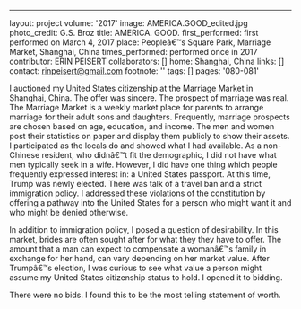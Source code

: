 ---
layout: project
volume: '2017'
image: AMERICA.GOOD_edited.jpg
photo_credit: G.S. Broz
title: AMERICA. GOOD.
first_performed: first performed on March 4, 2017
place: Peopleâ€™s Square Park, Marriage Market, Shanghai, China
times_performed: performed once in 2017
contributor: ERIN PEISERT
collaborators: []
home: Shanghai, China
links: []
contact: rinpeisert@gmail.com
footnote: ''
tags: []
pages: '080-081'



I auctioned my United States citizenship at the Marriage Market in Shanghai, China. The offer was sincere. The prospect of marriage was real. The Marriage Market is a weekly market place for parents to arrange marriage for their adult sons and daughters. Frequently, marriage prospects are chosen based on age, education, and income. The men and women post their statistics on paper and display them publicly to show their assets. I participated as the locals do and showed what I had available. As a non-Chinese resident, who didnâ€™t fit the demographic, I did not have what men typically seek in a wife. However, I did have one thing which people frequently expressed interest in: a United States passport. At this time, Trump was newly elected. There was talk of a travel ban and a strict immigration policy. I addressed these violations of the constitution by offering a pathway into the United States for a person who might want it and who might be denied otherwise.

In addition to immigration policy, I posed a question of desirability. In this market, brides are often sought after for what they they have to offer. The amount that a man can expect to compensate a womanâ€™s family in exchange for her hand, can vary depending on her market value. After Trumpâ€™s election, I was curious to see what value a person might assume my United States citizenship status to hold. I opened it to bidding.

There were no bids. I found this to be the most telling statement of worth.

